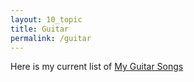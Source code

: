 ```yaml
---
layout: 10_topic
title: Guitar
permalink: /guitar
---
```


Here is my current list of [My Guitar Songs](my_guitar_songs)
